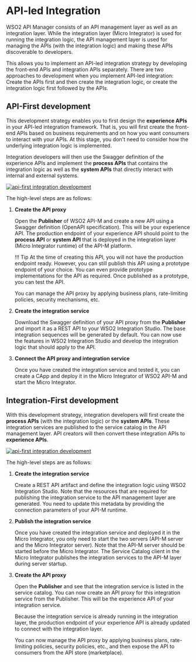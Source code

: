 # API-led Integration

WSO2 API Manager consists of an API management layer as well as an integration layer. While the integration layer (Micro Integrator) is used for running the integration logic, the API management layer is used for managing the APIs (with the integration logic) and making these APIs discoverable to developers.

This allows you to implement an API-led integration strategy by developing the front-end APIs and integration APIs separately. There are two approaches to development when you implement API-led integration: Create the APIs first and then create the integration logic, or create the integration logic first followed by the APIs.

## API-First development

This development strategy enables you to first design the **experience APIs** in your API-led integration framework. That is, you will first create the front-end APIs based on business requirements and on how you want consumers to interact with your APIs. At this stage, you don't need to consider how the underlying integration logic is implemented.

Integration developers will then use the Swagger definition of the experience APIs and implement the **process APIs** that contains the integration logic as well as the **system APIs** that directly interact with internal and external systems.

<a href="{{base_path}}/assets/img/integrate/api-led-integration/api-first.png"><img src="{{base_path}}/assets/img/integrate/api-led-integration/api-first.png" alt="api-first integration development"></a>

The high-level steps are as follows:

1.  **Create the API proxy**

    Open the **Publisher** of WSO2 API-M and create a new API using a Swagger definition (OpenAPI specification). This will be your experience API. The production endpoint of your experience API should point to the **process API** or **system API** that is deployed in the integration layer (Micro Integrator runtime) of the API-M platform.
    
    !!! Tip
        At the time of creating this API, you will not have the production endpoint ready. However, you can still publish this API using a prototype endpoint of your choice. You can even provide prototype implementations for the API as required. Once published as a prototype, you can test the API. 

    You can manage the API proxy by applying business plans, rate-limiting policies, security mechanisms, etc.

2.  **Create the integration service**

    Download the Swagger definition of your API proxy from the **Publisher** and import it as a REST API to your WSO2 Integration Studio. The base integration sequences will be generated by default. You can now use the features in WSO2 Integration Studio and develop the integration logic that should apply to the API.

3.  **Connect the API proxy and integration service**

    Once you have created the integration service and tested it, you can create a CApp and deploy it in the Micro Integrator of WSO2 API-M and start the Micro Integrator.

## Integration-First development

With this development strategy, integration developers will first create the **process APIs** (with the integration logic) or the **system APIs**. These integration services are published to the service catalog in the API management layer. API creators will then convert these integration APIs to **experience APIs**.

<a href="{{base_path}}/assets/img/integrate/api-led-integration/integration-first.png"><img src="{{base_path}}/assets/img/integrate/api-led-integration/integration-first.png" alt="api-first integration development"></a>

The high-level steps are as follows:

1.  **Create the integration service**

    Create a REST API artifact and define the integration logic using WSO2 Integration Studio. Note that the resources that are required for publishing the integration service to the API management layer are generated. You need to update this metadata by providing the connection parameters of your API-M runtime.

2.  **Publish the integration service**

    Once you have created the integration service and deployed it in the Micro Integrator, you only need to start the two servers (API-M server and the Micro Integrator server). Note that the API-M server should be started before the Micro Integrator. The Service Catalog client in the Micro Integrator publishes the integration services to the API-M layer during server startup.

3.  **Create the API proxy**

    Open the **Publisher** and see that the integration service is listed in the service catalog. You can now create an API proxy for this integration service from the Publisher. This will be the experience API of your integration service. 

    Because the integration service is already running in the integration layer, the production endpoint of your experience API is already updated to connect with the integration layer.

    You can now manage the API proxy by applying business plans, rate-limiting policies, security policies, etc., and then expose the API to consumers from the API store (marketplace).